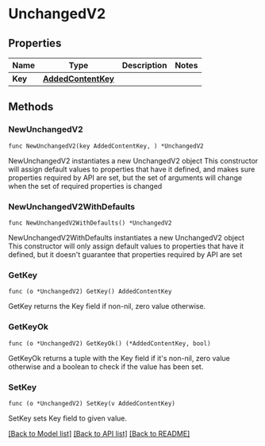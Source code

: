 # UnchangedV2

## Properties

Name | Type | Description | Notes
------------ | ------------- | ------------- | -------------
**Key** | [**AddedContentKey**](AddedContentKey.md) |  | 

## Methods

### NewUnchangedV2

`func NewUnchangedV2(key AddedContentKey, ) *UnchangedV2`

NewUnchangedV2 instantiates a new UnchangedV2 object
This constructor will assign default values to properties that have it defined,
and makes sure properties required by API are set, but the set of arguments
will change when the set of required properties is changed

### NewUnchangedV2WithDefaults

`func NewUnchangedV2WithDefaults() *UnchangedV2`

NewUnchangedV2WithDefaults instantiates a new UnchangedV2 object
This constructor will only assign default values to properties that have it defined,
but it doesn't guarantee that properties required by API are set

### GetKey

`func (o *UnchangedV2) GetKey() AddedContentKey`

GetKey returns the Key field if non-nil, zero value otherwise.

### GetKeyOk

`func (o *UnchangedV2) GetKeyOk() (*AddedContentKey, bool)`

GetKeyOk returns a tuple with the Key field if it's non-nil, zero value otherwise
and a boolean to check if the value has been set.

### SetKey

`func (o *UnchangedV2) SetKey(v AddedContentKey)`

SetKey sets Key field to given value.



[[Back to Model list]](../README.md#documentation-for-models) [[Back to API list]](../README.md#documentation-for-api-endpoints) [[Back to README]](../README.md)


